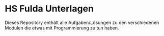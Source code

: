 # HS Fulda Unterlagen

Dieses Repository enthält alle Aufgaben/Lösungen zu den verschiedenen Modulen die etwas mit Programmierung zu tun haben.
